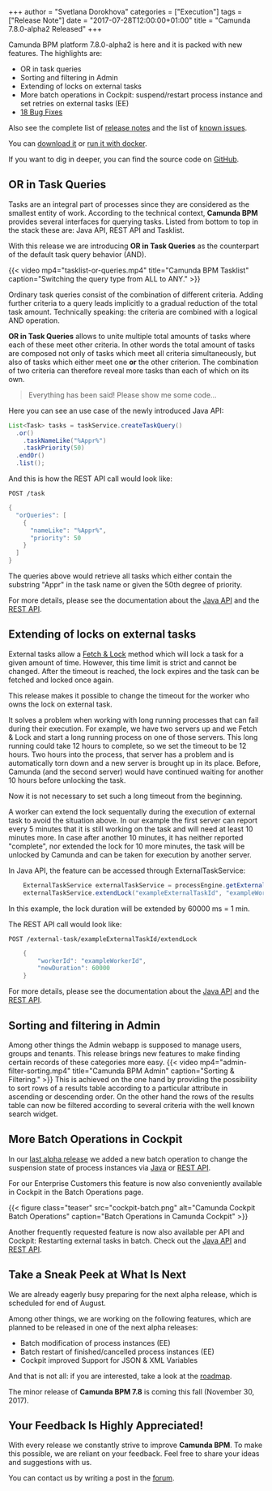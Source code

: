 +++
author = "Svetlana Dorokhova"
categories = ["Execution"]
tags = ["Release Note"]
date = "2017-07-28T12:00:00+01:00"
title = "Camunda 7.8.0-alpha2 Released"
+++

Camunda BPM platform 7.8.0-alpha2 is here and it is packed with new features. The highlights are:

* OR in task queries
* Sorting and filtering in Admin
* Extending of locks on external tasks
* More batch operations in Cockpit: suspend/restart process instance and set retries on external tasks (EE)
* [18 Bug Fixes](https://app.camunda.com/jira/issues/?jql=issuetype%20%3D%20%22Bug%20Report%22%20AND%20fixVersion%20%3D%207.8.0-alpha2)

Also see the complete list of [release notes](https://app.camunda.com/jira/secure/ReleaseNote.jspa?projectId=10230&version=14906)
and the list of [known issues](https://app.camunda.com/jira/issues/?jql=affectedVersion%20%3D%207.8.0-alpha2).

You can [download it](https://camunda.org/download/)
or [run it with docker](https://hub.docker.com/r/camunda/camunda-bpm-platform/).

If you want to dig in deeper, you can find the source code on [GitHub](https://github.com/camunda/camunda-bpm-platform/releases/tag/7.8.0-alpha2).
<!--more-->

## OR in Task Queries

Tasks are an integral part of processes since they are considered as the smallest entity of work. According to the
technical context, **Camunda BPM** provides several interfaces for querying tasks. Listed from bottom to top in the stack
these are: Java API, REST API and Tasklist.

With this release we are introducing **OR in Task Queries** as the counterpart of the default task query behavior (AND).

{{< video mp4="tasklist-or-queries.mp4" title="Camunda BPM Tasklist" caption="Switching the query type from ALL to ANY." >}}

Ordinary task queries consist of the combination of different criteria. Adding further criteria to a query leads
implicitly to a gradual reduction of the total task amount. Technically speaking: the criteria are combined with a
logical AND operation.

**OR in Task Queries** allows to unite multiple total amounts of tasks where each of these meet other criteria. In other
words the total amount of tasks are composed not only of tasks which meet all criteria simultaneously, but also of tasks
which either meet one **or** the other criterion. The combination of two criteria can therefore reveal more tasks than
each of which on its own.

> Everything has been said! Please show me some code...

Here you can see an use case of the newly introduced Java API:
```java
List<Task> tasks = taskService.createTaskQuery()
  .or()
    .taskNameLike("%Appr%")
    .taskPriority(50)
  .endOr()
  .list();
```

And this is how the REST API call would look like:

`POST /task`
```java
{
  "orQueries": [
    {
      "nameLike": "%Appr%",
      "priority": 50
    }
  ]
}
```

The queries above would retrieve all tasks which either contain the substring "Appr" in the task name or given the 50th
degree of priority.

For more details, please see the documentation about the
[Java API](http://docs.camunda.org/manual/latest/user-guide/process-engine/process-engine-api/#or-queries) and the
[REST API](http://docs.camunda.org/manual/latest/reference/rest/task/post-query/#request-with-or-queries).

## Extending of locks on external tasks

External tasks allow a [Fetch & Lock](https://docs.camunda.org/manual/latest/user-guide/process-engine/external-tasks/#fetching-tasks)
method which will lock a task for a given amount of time. However, this time limit is strict and cannot be changed.
After the timeout is reached, the lock expires and the task can be fetched and locked once again.

This release makes it possible to change the timeout for the worker who owns the lock on external task.

It solves a problem when working with long running processes that can fail during their execution.
For example, we have two servers up and we Fetch & Lock and start a long running process on one of those servers.
This long running could take 12 hours to complete, so we set the timeout to be 12 hours. Two hours into the process,
that server has a problem and is automatically torn down and a new server is brought up in its place.
Before, Camunda (and the second server) would have continued waiting for another 10 hours before unlocking the task.

Now it is not necessary to set such a long timeout from the beginning.

A worker can extend the lock sequentally during the execution of external task to avoid the situation above. In our example the first server can report every 5 minutes 
that it is still working on the task and will need at least 10 minutes more. In case after another 10 minutes, it has neither reported "complete", nor extended 
the lock for 10 more minutes, the task will be unlocked by Camunda and can be taken for execution by another server.

In Java API, the feature can be accessed through ExternalTaskService:

```java
	ExternalTaskService externalTaskService = processEngine.getExternalTaskService();
	externalTaskService.extendLock("exampleExternalTaskId", "exampleWorkerId", 60000);
```
In this example, the lock duration will be extended by 60000 ms = 1 min.

The REST API call would look like:

`POST /external-task/exampleExternalTaskId/extendLock`

```java
	{
		"workerId": "exampleWorkerId",
		"newDuration": 60000
	}
```

For more details, please see the documentation about the
[Java API](http://docs.camunda.org/manual/latest/user-guide/process-engine/external-tasks/#extending-of-locks-on-external-tasks) and the
[REST API](http://docs.camunda.org/manual/latest/reference/rest/external-task/post-extend-lock/).

## Sorting and filtering in Admin

Among other things the Admin webapp is supposed to manage users, groups and tenants. This release brings new features
to make finding certain records of these categories more easy.
{{< video mp4="admin-filter-sorting.mp4" title="Camunda BPM Admin" caption="Sorting & Filtering." >}}
This is achieved on the one hand by providing the possibility to sort rows of a results table according to a particular
attribute in ascending or descending order. On the other hand the rows of the results table can now be filtered according
to several criteria with the well known search widget.


## More Batch Operations in Cockpit

In our [last alpha release](http://blog.camunda.org/post/2017/06/camunda-bpm-780-alpha1-released/) we added a new batch operation to change the suspension 
state of process instances via [Java](https://docs.camunda.org/manual/latest/user-guide/process-engine/batch-operations/#update-suspend-state-of-process-instances) 
or [REST API](https://docs.camunda.org/manual/latest/reference/rest/process-instance/post-activate-suspend-in-batch/).

For our Enterprise Customers this feature is now also conveniently available in Cockpit in the Batch Operations page.

{{< figure class="teaser" src="cockpit-batch.png" alt="Camunda Cockpit Batch Operations" caption="Batch Operations in Camunda Cockpit" >}}

Another frequently requested feature is now also available per API and Cockpit: Restarting external tasks in batch. Check out the [Java API](https://docs.camunda.org/manual/latest/user-guide/process-engine/batch-operations/#setting-retries-of-external-tasks) and [REST API](https://docs.camunda.org/manual/latest/reference/rest/external-task/post-retries-async/).


## Take a Sneak Peek at What Is Next

We are already eagerly busy preparing for the next alpha release, which is scheduled for end of August.

Among other things, we are working on the following features, which are planned to be released in one of the next alpha releases:

* Batch modification of process instances (EE)
* Batch restart of finished/cancelled process instances (EE)
* Cockpit improved Support for JSON & XML Variables

And that is not all: if you are interested, take a look at the [roadmap](https://camunda.org/roadmap).


The minor release of **Camunda BPM 7.8** is coming this fall (November 30, 2017).

## Your Feedback Is Highly Appreciated!
With every release we constantly strive to improve **Camunda BPM**. To make this possible, we are reliant on your feedback.
Feel free to share your ideas and suggestions with us.

You can contact us by writing a post in the [forum](https://forum.camunda.org/).

